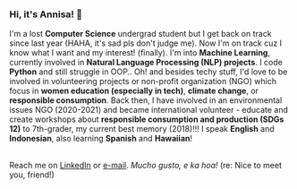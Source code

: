 ### Hi, it's Annisa! 👋

I'm a lost **Computer Science** undergrad student but I get back on track since last year (HAHA, it's sad pls don't judge me). Now I'm on track cuz I know what I want and my interest! (finally). I'm into **Machine Learning**, currently involved in **Natural Language Processing (NLP) projects**. I code **Python** and still struggle in OOP.. Oh! and besides techy stuff, I'd love to be involved in volunteering projects or non-profit organization (NGO) which focus in **women education (especially in tech)**, **climate change**, or **responsible consumption**. Back then, I have involved in an environmental issues NGO (2020-2021) and became international volunteer - educate and create workshops about **responsible consumption and production (SDGs 12)** to 7th-grader, my current best memory (2018)!!! I speak **English** and **Indonesian**, also learning **Spanish** and **Hawaiian**!

<br> Reach me on [LinkedIn](https://linkedin.com/in/annisann) or [e-mail](ennoza41@gmail.com).
*Mucho gusto, e ka hoa!* (re: Nice to meet you, friend!)

<!--
**annisann/annisann** is a ✨ _special_ ✨ repository because its `README.md` (this file) appears on your GitHub profile.

Here are some ideas to get you started:

- 🔭 I’m currently studying Computer Science at Brawijaya University, Indonesia.
- 🌱 I’m currently learning Machine Learning, especially in NLP.
- 👯 I’m looking to collaborate on ...
- 🤔 I’m looking for help with ...
- 💬 Ask me about ...
- 📫 How to reach me: ...
- 😄 Pronouns: ...
- ⚡ Fun fact: ...
-->
